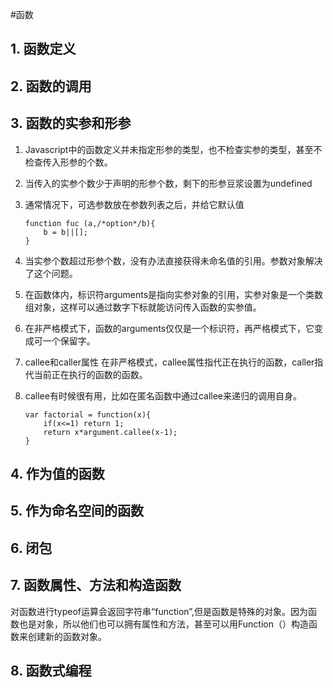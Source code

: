 #函数

## 1. 函数定义
## 2. 函数的调用
## 3. 函数的实参和形参
1. Javascript中的函数定义并未指定形参的类型，也不检查实参的类型，甚至不检查传入形参的个数。

2. 当传入的实参个数少于声明的形参个数，剩下的形参豆浆设置为undefined

3. 通常情况下，可选参数放在参数列表之后，并给它默认值
    ```
    function fuc (a,/*option*/b){
        b = b||[];
    }
    ```
4. 当实参个数超过形参个数，没有办法直接获得未命名值的引用。参数对象解决了这个问题。

5. 在函数体内，标识符arguments是指向实参对象的引用，实参对象是一个类数组对象，这样可以通过数字下标就能访问传入函数的实参值。

6. 在非严格模式下，函数的arguments仅仅是一个标识符，再严格模式下，它变成可一个保留字。

7. callee和caller属性  在非严格模式，callee属性指代正在执行的函数，caller指代当前正在执行的函数的函数。

8. callee有时候很有用，比如在匿名函数中通过callee来递归的调用自身。
    ```
    var factorial = function(x){
        if(x<=1) return 1;
        return x*argument.callee(x-1);
    }
    ```

## 4. 作为值的函数
## 5. 作为命名空间的函数
## 6. 闭包
## 7. 函数属性、方法和构造函数

 对函数进行typeof运算会返回字符串“function”,但是函数是特殊的对象。因为函数也是对象，所以他们也可以拥有属性和方法，甚至可以用Function（）构造函数来创建新的函数对象。
## 8. 函数式编程
